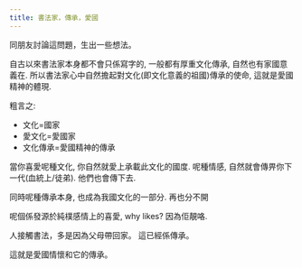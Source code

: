 ```yaml
---
title: 書法家，傳承，愛國
---
```


同朋友討論這問題，生出一些想法。

自古以來書法家本身都不會只係寫字的, 一般都有厚重文化傳承, 自然也有家國意義在. 所以書法家心中自然擔起對文化(即文化意義的祖國)傳承的使命, 這就是愛國精神的體現.

粗言之:

- 文化=國家
- 愛文化=愛國家
- 文化傳承=愛國精神的傳承


當你喜愛呢種文化, 你自然就愛上承載此文化的國度. 呢種情感, 自然就會傳畀你下一代(血統上/徒弟). 他們也會傳下去. 

同時呢種傳承本身, 也成為我國文化的一部分.
再也分不開

呢個係發源於純樸感情上的喜愛, 
why likes?
因為佢靚咯. 

人接觸書法，多是因為父母帶回家。
這已經係傳承。

這就是愛國情懷和它的傳承。
